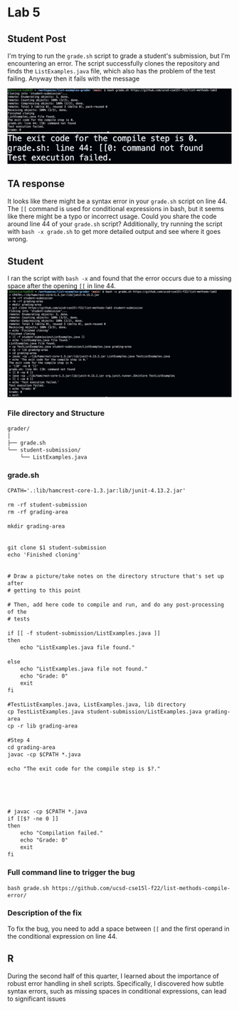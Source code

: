 # Lab 5

## Student Post
I'm trying to run the `grade.sh` script to grade a student's submission, but I'm encountering an error. The script successfully clones the repository and finds the `ListExamples.java` file, which also has the problem of the test failing. Anyway then it fails with the message

![Alt text](fifth-1st.png)
![Alt text](fifth-2nd.png)


## TA response 

It looks like there might be a syntax error in your `grade.sh` script on line 44. The `[[` command is used for conditional expressions in bash, but it seems like there might be a typo or incorrect usage. Could you share the code around line 44 of your `grade.sh` script? Additionally, try running the script with `bash -x grade.sh` to get more detailed output and see where it goes wrong. 

## Student
I ran the script with `bash -x` and found that the error occurs due to a missing space after the opening `[[` in line 44.
![Alt text](fifth-4th.png)

### File directory and Structure 
```
grader/
│
├── grade.sh
└── student-submission/
    └── ListExamples.java
```

### grade.sh
```
CPATH='.:lib/hamcrest-core-1.3.jar:lib/junit-4.13.2.jar'

rm -rf student-submission
rm -rf grading-area

mkdir grading-area


git clone $1 student-submission
echo 'Finished cloning'


# Draw a picture/take notes on the directory structure that's set up after
# getting to this point

# Then, add here code to compile and run, and do any post-processing of the
# tests

if [[ -f student-submission/ListExamples.java ]]
then 
    echo "ListExamples.java file found."
    
else 
    echo "ListExamples.java file not found."
    echo "Grade: 0"
    exit
fi 

#TestListExamples.java, ListExamples.java, lib directory
cp TestListExamples.java student-submission/ListExamples.java grading-area
cp -r lib grading-area

#Step 4
cd grading-area
javac -cp $CPATH *.java

echo "The exit code for the compile step is $?."





# javac -cp $CPATH *.java
if [[$? -ne 0 ]]
then
    echo "Compilation failed."
    echo "Grade: 0"
    exit
fi
```

### Full command line to trigger the bug 
```
bash grade.sh https://github.com/ucsd-cse15l-f22/list-methods-compile-error/
```

### Description of the fix 
To fix the bug, you need to add a space between `[[` and the first operand in the conditional expression on line 44.

## R
During the second half of this quarter, I learned about the importance of robust error handling in shell scripts. Specifically, I discovered how subtle syntax errors, such as missing spaces in conditional expressions, can lead to significant issues









